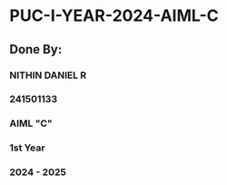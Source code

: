 # PUC-I-YEAR-2024-AIML-C

## Done By:
### NITHIN DANIEL R
### 241501133
### AIML "C"
### 1st Year
### 2024 - 2025
